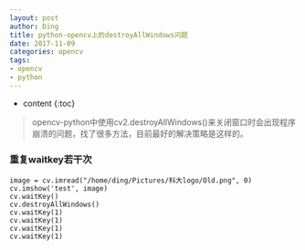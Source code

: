 ```yaml
---
layout: post
author: Ding
title: python-opencv上的destroyAllWindows问题
date: 2017-11-09
categories: opencv
tags:
- opencv
- python
---
```


* content
{:toc}

> opencv-python中使用cv2.destroyAllWindows()来关闭窗口时会出现程序崩溃的问题，找了很多方法，目前最好的解决策略是这样的。




### 重复waitkey若干次

```
image = cv.imread("/home/ding/Pictures/科大logo/Old.png", 0)
cv.imshow('test', image)
cv.waitKey()
cv.destroyAllWindows()
cv.waitKey(1)
cv.waitKey(1)
cv.waitKey(1)
cv.waitKey(1)
```
